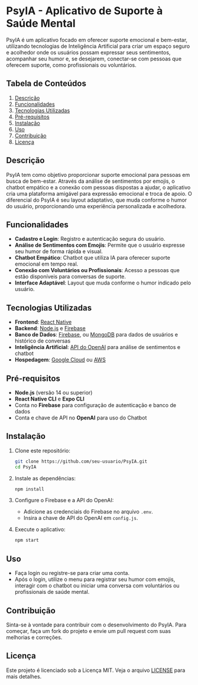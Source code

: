 # PsyIA - Aplicativo de Suporte à Saúde Mental

PsyIA é um aplicativo focado em oferecer suporte emocional e bem-estar, utilizando tecnologias de Inteligência Artificial para criar um espaço seguro e acolhedor onde os usuários possam expressar seus sentimentos, acompanhar seu humor e, se desejarem, conectar-se com pessoas que oferecem suporte, como profissionais ou voluntários.

## Tabela de Conteúdos

1. [Descrição](#descrição)
2. [Funcionalidades](#funcionalidades)
3. [Tecnologias Utilizadas](#tecnologias-utilizadas)
4. [Pré-requisitos](#pré-requisitos)
5. [Instalação](#instalação)
6. [Uso](#uso)
7. [Contribuição](#contribuição)
8. [Licença](#licença)

## Descrição

PsyIA tem como objetivo proporcionar suporte emocional para pessoas em busca de bem-estar. Através da análise de sentimentos por emojis, o chatbot empático e a conexão com pessoas dispostas a ajudar, o aplicativo cria uma plataforma amigável para expressão emocional e troca de apoio. O diferencial do PsyIA é seu layout adaptativo, que muda conforme o humor do usuário, proporcionando uma experiência personalizada e acolhedora.

## Funcionalidades

- **Cadastro e Login**: Registro e autenticação segura do usuário.
- **Análise de Sentimentos com Emojis**: Permite que o usuário expresse seu humor de forma rápida e visual.
- **Chatbot Empático**: Chatbot que utiliza IA para oferecer suporte emocional em tempo real.
- **Conexão com Voluntários ou Profissionais**: Acesso a pessoas que estão disponíveis para conversas de suporte.
- **Interface Adaptável**: Layout que muda conforme o humor indicado pelo usuário.

## Tecnologias Utilizadas

- **Frontend**: [React Native](https://reactnative.dev/)
- **Backend**: [Node.js](https://nodejs.org/) e [Firebase](https://firebase.google.com/)
- **Banco de Dados**: [Firebase](https://firebase.google.com/), ou [MongoDB](https://www.mongodb.com/) para dados de usuários e histórico de conversas
- **Inteligência Artificial**: [API do OpenAI](https://platform.openai.com/) para análise de sentimentos e chatbot
- **Hospedagem**: [Google Cloud](https://cloud.google.com/) ou [AWS](https://aws.amazon.com/)

## Pré-requisitos

- **Node.js** (versão 14 ou superior)
- **React Native CLI** e **Expo CLI**
- Conta no **Firebase** para configuração de autenticação e banco de dados
- Conta e chave de API no **OpenAI** para uso do Chatbot

## Instalação

1. Clone este repositório:
    ```bash
    git clone https://github.com/seu-usuario/PsyIA.git
    cd PsyIA
    ```
2. Instale as dependências:
    ```bash
    npm install
    ```
3. Configure o Firebase e a API do OpenAI:
   - Adicione as credenciais do Firebase no arquivo `.env`.
   - Insira a chave de API do OpenAI em `config.js`.

4. Execute o aplicativo:
    ```bash
    npm start
    ```

## Uso

- Faça login ou registre-se para criar uma conta.
- Após o login, utilize o menu para registrar seu humor com emojis, interagir com o chatbot ou iniciar uma conversa com voluntários ou profissionais de saúde mental.

## Contribuição

Sinta-se à vontade para contribuir com o desenvolvimento do PsyIA. Para começar, faça um fork do projeto e envie um pull request com suas melhorias e correções.

## Licença

Este projeto é licenciado sob a Licença MIT. Veja o arquivo [LICENSE](./LICENSE) para mais detalhes.
